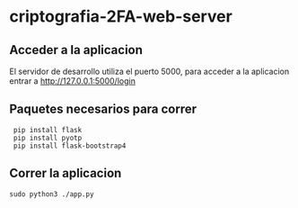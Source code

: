 # criptografia-2FA-web-server

## Acceder a la aplicacion
 El servidor de desarrollo utiliza el puerto 5000, para acceder a la aplicacion entrar a http://127.0.0.1:5000/login

## Paquetes necesarios para correr
``` 
 pip install flask
 pip install pyotp
 pip install flask-bootstrap4
```

## Correr la aplicacion

``` 
sudo python3 ./app.py
```